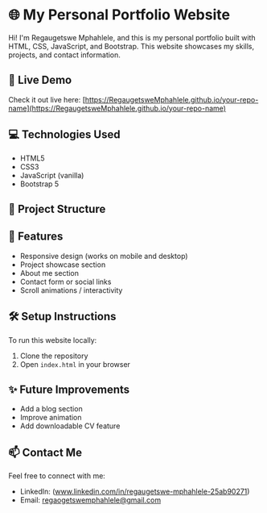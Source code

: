 # 🌐 My Personal Portfolio Website

Hi! I'm Regaugetswe Mphahlele, and this is my personal portfolio built with HTML, CSS, JavaScript, and Bootstrap. This website showcases my skills, projects, and contact information.

## 🚀 Live Demo

Check it out live here: [https://RegaugetsweMphahlele.github.io/your-repo-name](https://RegaugetsweMphahlele.github.io/your-repo-name)

## 💻 Technologies Used

- HTML5
- CSS3
- JavaScript (vanilla)
- Bootstrap 5

## 📂 Project Structure


## 📱 Features

- Responsive design (works on mobile and desktop)
- Project showcase section
- About me section
- Contact form or social links
- Scroll animations / interactivity

## 🛠️ Setup Instructions

To run this website locally:

1. Clone the repository  
2. Open `index.html` in your browser



## ✨ Future Improvements

- Add a blog section
- Improve animation
- Add downloadable CV feature

## 📫 Contact Me

Feel free to connect with me:

- LinkedIn: (www.linkedin.com/in/regaugetswe-mphahlele-25ab90271)
- Email: regaogetswemphahlele@gmail.com

